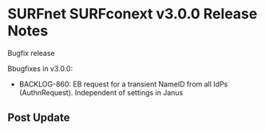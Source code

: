 # SURFnet SURFconext v3.0.0 Release Notes #

Bugfix release

Bbugfixes in v3.0.0:
* BACKLOG-860: EB request for a transient NameID from all IdPs (AuthnRequest). Independent of settings in Janus

Post Update
-------------